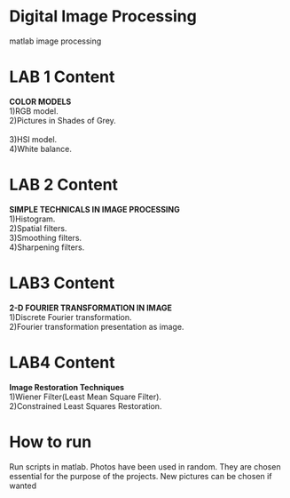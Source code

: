 # Digital Image Processing
 matlab image processing

# LAB 1 Content <br />
**COLOR MODELS** <br />
1)RGB model. <br />
2)Pictures in Shades of Grey. <br />	
3)HSI model. <br />
4)White balance. <br />

# LAB 2 Content <br />
**SIMPLE TECHNICALS IN IMAGE PROCESSING** <br />
1)Histogram. <br />
2)Spatial filters. <br />
3)Smoothing filters. <br />
4)Sharpening filters. <br />

# LAB3 Content <br />
**2-D FOURIER TRANSFORMATION IN IMAGE** <br />
1)Discrete Fourier transformation. <br />
2)Fourier transformation presentation as image. <br />

# LAB4 Content <br />
**Image Restoration Techniques** <br />
1)Wiener Filter(Least Mean Square Filter). <br />
2)Constrained Least Squares Restoration. <br />


# How to run
Run scripts in matlab. Photos have been used in random. They are chosen essential for the purpose of the projects. New pictures can be chosen if wanted